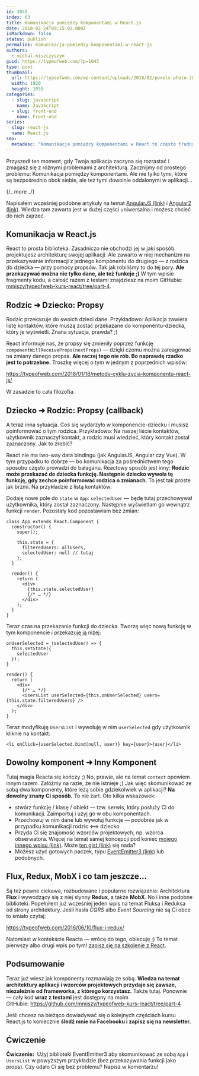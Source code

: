 ```yaml
---
id: 1045
index: 63
title: Komunikacja pomiędzy komponentami w React.js
date: 2018-02-24T09:15:02.000Z
isMarkdown: false
status: publish
permalink: komunikacja-pomiedzy-komponentami-w-react-js
authors:
  - michal-miszczyszyn
guid: https://typeofweb.com/?p=1045
type: post
thumbnail:
  url: https://typeofweb.com/wp-content/uploads/2018/02/pexels-photo-207135.jpeg
  width: 1920
  height: 1055
categories:
  - slug: javascript
    name: JavaScript
  - slug: front-end
    name: Front-end
series:
  slug: react-js
  name: React.js
seo:
  metadesc: "Komunikacja pomiędzy komponentami w React to często trudny temat. Wszystko wyjaśniam! Jak przekazywać dane między komponentami? Jak dziecko ma informować o czymś rodzica? No i jak połączyć ze sobą\_dowolne dwa komponenty, które leżą gdzieś\_daleko w aplikacji? Wszystko we wpisie."
---
```


Przyszedł ten moment, gdy Twoja aplikacja zaczyna się rozrastać i zmagasz się z różnymi problemami z architekturą. Zacznijmy od prostego problemu: Komunikacja pomiędzy komponentami. Ale nie tylko tymi, które są bezpośrednio obok siebie, ale też tymi dowolnie oddalonymi w aplikacji…

{/_ more _/}

<p class="important">Napisałem wcześniej podobne artykuły na temat <a href="https://typeofweb.com/2016/05/05/komunikacja-pomiedzy-kontrolerami/">AngularJS (link)</a> i <a href="https://typeofweb.com/2016/07/02/komunikacja-pomiedzy-komponentami-w-angular-2/">Angular2 (link)</a>. Wiedza tam zawarta jest w dużej części uniwersalna i możesz chcieć do nich zajrzeć.</p>

<h2>Komunikacja w React.js</h2>

React to prosta biblioteka. Zasadniczo nie obchodzi jej w jaki sposób projektujesz architekturę swojej aplikacji. Ale zawarto w niej mechanizm na przekazywanie informacji z jednego komponentu do drugiego — z rodzica do dziecka — przy pomocy propsów. Tak jak robiliśmy to do tej pory. <strong>Ale przekazywać można nie tylko dane, ale też funkcje ;)</strong> W tym wpisie fragmenty kodu, a całość razem z testami znajdziesz na moim GitHubie: <a href="https://github.com/mmiszy/typeofweb-kurs-react/tree/part-4">mmiszy/typeofweb-kurs-react/tree/part-4</a>.

<h2>Rodzic ➜ Dziecko: Propsy</h2>

Rodzic przekazuje do swoich dzieci dane. Przykładowo: Aplikacja zawiera listę kontaktów, które muszą zostać przekazane do komponentu-dziecka, który je wyświetli. Znana sytuacja, prawda? ;)

React informuje nas, że propsy się zmieniły poprzez funkcję <code>componentWillReceiveProps(nextProps)</code> — dzięki czemu można zareagować na zmiany danego propsa. <strong>Ale raczej tego nie rób</strong><strong>. Bo naprawdę rzadko jest to potrzebne.</strong> Troszkę więcej o tym w jednym z poprzednich wpisów:

https://typeofweb.com/2018/01/18/metody-cyklu-zycia-komponentu-react-js/

W zasadzie to cała filozofia.

<h2>Dziecko ➜ Rodzic: Propsy (callback)</h2>

A teraz inna sytuacja. Coś się wydarzyło w komponencie-dziecku i musisz poinformować o tym rodzica. Przykładowo: Na naszej liście kontaktów, użytkownik zaznaczył kontakt, a rodzic musi wiedzieć, który kontakt został zaznaczony. Jak to zrobić?

React nie ma two-way data bindingu (jak AngularJS, Angular czy Vue). W tym przypadku to dobrze — bo komunikacja za pośrednictwem tego sposobu często prowadzi do bałaganu. Reactowy sposób jest inny: <strong>Rodzic może przekazać do dziecka funkcję. Następnie dziecko wywoła tę funkcję, gdy zechce poinformować rodzica o zmianach. </strong>To jest tak proste jak brzmi. Na przykładzie z listą kontaktów:

Dodaję nowe pole do <code>state</code> w <code>App</code>: <code>selectedUser</code> — będę tutaj przechowywał użytkownika, który został zaznaczony. Następnie wyświetlam go wewnątrz funkcji <code>render</code>. Pozostały kod pozostawiam bez zmian:

<pre><code class="language-jsx">class App extends React.Component {
  constructor() {
    super();

    this.state = {
      filteredUsers: allUsers,
      selectedUser: null // tutaj
    };
  }

  render() {
    return (
      &lt;div&gt;
        {this.state.selectedUser}
        {/* … */}
      &lt;/div&gt;
    );
  }
}
</code></pre>

Teraz czas na przekazanie funkcji do dziecka. Tworzę więc nową funkcję w tym komponencie i przekazuję ją niżej:

<pre class="language-jsx"><code>onUserSelected = (selectedUser) =&gt; {
  this.setState({
    selectedUser
  });
}

render() {
  return (
    &lt;div&gt;
      {/* … */}
      &lt;UsersList userSelected={this.onUserSelected} users={this.state.filteredUsers} /&gt;
    &lt;/div&gt;
  );
}</code></pre>

Teraz modyfikuję <code>UsersList</code> i wywołuję w nim <code>userSelected</code> gdy użytkownik kliknie na kontakt:

<pre class="language-jsx"><code>&lt;li onClick={userSelected.bind(null, user)} key={user}&gt;{user}&lt;/li&gt;</code></pre>

<h2>Dowolny komponent ➜ Inny Komponent</h2>

Tutaj magia Reacta się kończy ;) No, prawie, ale na temat <code>context</code> opowiem innym razem. Załóżmy na razie, że nie istnieje ;) Jak więc skomunikować ze sobą dwa komponenty, które leżą sobie gdziekolwiek w aplikacji? <strong>Na dowolny znany Ci sposób.</strong> To nie żart. Oto kilka wskazówek:

<ul>
    <li>stwórz funkcję / klasę / obiekt — tzw. serwis, który posłuży Ci do komunikacji. Zaimportuj i użyj go w obu komponentach.</li>
    <li>Przechowuj w nim dane lub wywołuj funkcje — podobnie jak w przypadku komunikacji rodzic ⟺ dziecko</li>
    <li>Przyda Ci się znajomość wzorców projektowych, np. wzorca obserwatora. Więcej na temat samej koncepcji pod koniec <a href="https://typeofweb.com/2016/05/05/komunikacja-pomiedzy-kontrolerami/#staredobrewzorceprojektowe">mojego innego wpisu (link)</a>. Może <a href="https://gist.github.com/mmiszy/cea958c4c644b3fffe8537e21a419d4d">ten gist (link)</a> się nada?</li>
    <li>Możesz użyć gotowych paczek, typu <a href="https://www.npmjs.com/package/eventemitter3">EventEmitter3 (link)</a> lub podobnych.</li>
</ul>

<h2>Flux, Redux, MobX i co tam jeszcze…</h2>

Są też pewne ciekawe, rozbudowane i popularne rozwiązania: Architektura <strong>Flux</strong> i wywodzący się z niej słynny <strong>Redux</strong>, a także <strong>MobX</strong>. No i inne podobne biblioteki. Popełniłem już wcześniej jeden wpis na temat Fluksa i Reduksa od strony architektury. Jeśli hasła <em>CQRS</em> albo <em>Event Sourcing</em> nie są Ci obce to śmiało czytaj:

https://typeofweb.com/2016/06/10/flux-i-redux/

Natomiast w kontekście Reacta — wrócę do tego, obiecuję ;) To temat pierwszy albo drugi wpis po tym! <a href="https://szkolenia.typeofweb.com/" target="_blank">zapisz się na szkolenie z React</a>.

<h2>Podsumowanie</h2>

Teraz już wiesz jak komponenty rozmawiają ze sobą. <strong>Wiedza na temat architektury aplikacji i wzorców projektowych przydaje się zawsze, niezależnie od frameworka, z którego korzystasz.</strong> Także tutaj. Ponownie — cały kod <strong>wraz z testami</strong> jest dostępny na moim GitHubie: <a href="https://github.com/mmiszy/typeofweb-kurs-react/tree/part-3">https://github.com/mmiszy/typeofweb-kurs-react/tree/part-4</a>

Jeśli chcesz na bieżąco dowiadywać się o kolejnych częściach kursu React.js to koniecznie <strong>śledź mnie na Facebooku i zapisz się na newsletter.</strong>

<NewsletterForm />

<FacebookPageWidget />

<h2>Ćwiczenie</h2>

<strong>Ćwiczenie:</strong>  Użyj biblioteki EventEmitter3 aby skomunikować ze sobą <code>App</code> i <code>UsersList</code> w powyższym przykładzie (bez przekazywania funkcji jako props). Czy udało Ci się bez problemu? Napisz w komentarzu!

